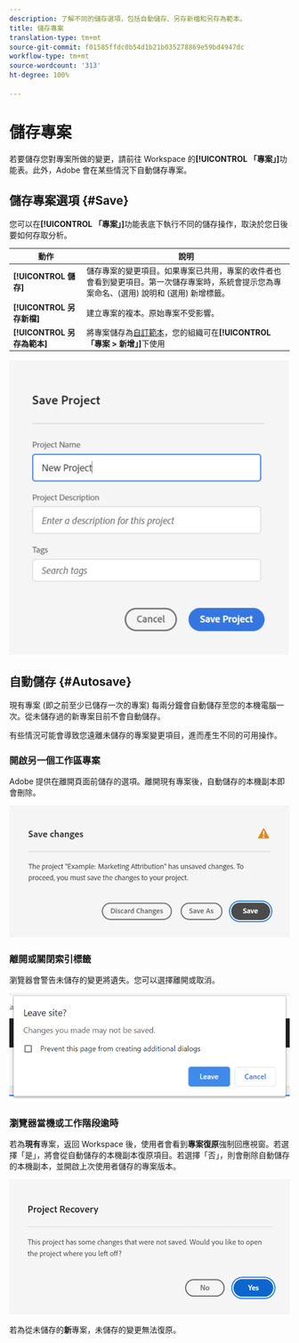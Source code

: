 ```yaml
---
description: 了解不同的儲存選項，包括自動儲存、另存新檔和另存為範本。
title: 儲存專案
translation-type: tm+mt
source-git-commit: f01585ffdc0b54d1b21b035278869e59bd4947dc
workflow-type: tm+mt
source-wordcount: '313'
ht-degree: 100%

---
```


# 儲存專案

若要儲存您對專案所做的變更，請前往 Workspace 的&#x200B;**[!UICONTROL 「專案」]**&#x200B;功能表。此外，Adobe 會在某些情況下自動儲存專案。

## 儲存專案選項 {#Save}

您可以在&#x200B;**[!UICONTROL 「專案」]**&#x200B;功能表底下執行不同的儲存操作，取決於您日後要如何存取分析。

| 動作 | 說明 |
|---|---| 
| **[!UICONTROL 儲存]** | 儲存專案的變更項目。如果專案已共用，專案的收件者也會看到變更項目。第一次儲存專案時，系統會提示您為專案命名、(選用) 說明和 (選用) 新增標籤。 |
| **[!UICONTROL 另存新檔]** | 建立專案的複本。原始專案不受影響。 |
| **[!UICONTROL 另存為範本]** | 將專案儲存為[自訂範本](https://docs.adobe.com/content/help/zh-Hant/analytics/analyze/analysis-workspace/build-workspace-project/starter-projects.html)，您的組織可在&#x200B;**[!UICONTROL 「專案 > 新增」]**&#x200B;下使用 |

![](assets/save-project.png)

## 自動儲存 {#Autosave}

現有專案 (即之前至少已儲存一次的專案) 每兩分鐘會自動儲存至您的本機電腦一次。從未儲存過的新專案目前不會自動儲存。

有些情況可能會導致您遠離未儲存的專案變更項目，進而產生不同的可用操作。

### 開啟另一個工作區專案

Adobe 提供在離開頁面前儲存的選項。離開現有專案後，自動儲存的本機副本即會刪除。

![](assets/existing-save.png)

### 離開或關閉索引標籤

瀏覽器會警告未儲存的變更將遺失。您可以選擇離開或取消。

![](assets/browser-image.png)

### 瀏覽器當機或工作階段逾時

若為&#x200B;**現有**&#x200B;專案，返回 Workspace 後，使用者會看到&#x200B;**專案復原**&#x200B;強制回應視窗。若選擇「是」，將會從自動儲存的本機副本復原項目。若選擇「否」，則會刪除自動儲存的本機副本，並開啟上次使用者儲存的專案版本。

![](assets/project-recovery.png)

若為從未儲存的&#x200B;**新**&#x200B;專案，未儲存的變更無法復原。
